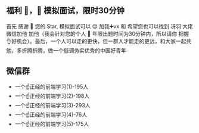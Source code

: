 ## 福利 🧧，👏 模拟面试，限时30分钟

首先 感谢 🙏 您的 Star, 模拟面试可以 😌 加我➕vx 和 希望您也可以找到 冴羽 大佬微信加他 加他（我会针对您的个人 👤 年限出题时间为30分钟内，所以请你 把握👌好机会）。最后，一个人可以走的更快，但一群人才能走的更远，和大家一起共勉，多折腾折腾，做一个低调务实优秀的中国好青年

## 微信群

- 一个☝️正经的前端学习(1)-195人
- 一个☝️正经的前端学习(2)-198人
- 一个☝️正经的前端学习(3)-293人
- 一个☝️正经的前端学习(4)-76人
- 一个☝️正经的前端学习(5)-175人

